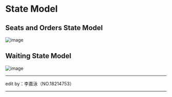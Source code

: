 # State Model
## Seats and Orders State Model
![image](https://github.com/resisterdkdk/newhug/blob/master/img/order.png)<br>
## Waiting State Model
![image](https://github.com/resisterdkdk/newhug/blob/master/img/wait.png)<br>
***
edit by：李嘉泳（NO.18214753）
***
